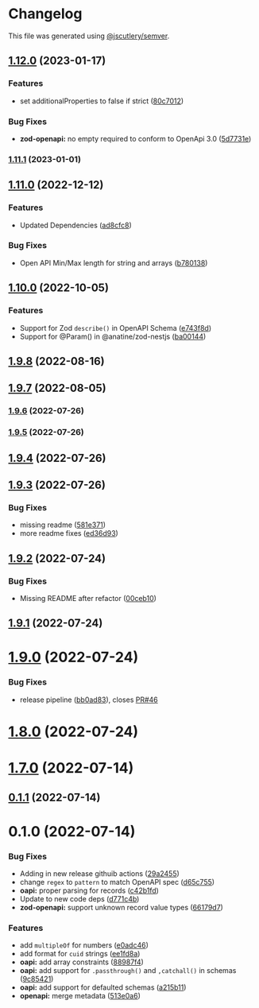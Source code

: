 # Changelog

This file was generated using [@jscutlery/semver](https://github.com/jscutlery/semver).

## [1.12.0](https://github.com/anatine/zod-plugins/compare/zod-openapi-1.11.1...zod-openapi-1.12.0) (2023-01-17)


### Features

* set additionalProperties to false if strict ([80c7012](https://github.com/anatine/zod-plugins/commit/80c7012922bb4b1a59a5b96d0b5680e7cc436976))


### Bug Fixes

* **zod-openapi:** no empty required to conform to OpenApi 3.0 ([5d7731e](https://github.com/anatine/zod-plugins/commit/5d7731e3ae8b457664f2a750274005d0a5a50f7f))

### [1.11.1](https://github.com/anatine/zod-plugins/compare/zod-openapi-1.11.0...zod-openapi-1.11.1) (2023-01-01)

## [1.11.0](https://github.com/anatine/zod-plugins/compare/zod-openapi-1.10.0...zod-openapi-1.11.0) (2022-12-12)


### Features

* Updated Dependencies ([ad8cfc8](https://github.com/anatine/zod-plugins/commit/ad8cfc8fa40ca32736dbfb0d8906569d2a626cbe))


### Bug Fixes

* Open API Min/Max length for string and arrays ([b780138](https://github.com/anatine/zod-plugins/commit/b78013862285b5e7f1c336db26dcf2f5bc356f51))

## [1.10.0](https://github.com/anatine/zod-plugins/compare/zod-openapi-1.9.7...zod-openapi-1.10.0) (2022-10-05)


### Features

*  Support for Zod `describe()` in OpenAPI Schema ([e743f8d](https://github.com/anatine/zod-plugins/commit/e743f8d18b71ded62863c3f8c22db4be2b576479))
* Support for @Param() in @anatine/zod-nestjs ([ba00144](https://github.com/anatine/zod-plugins/commit/ba001444d3554695fe6db6b0d449f03351d65c48))

## [1.9.8](https://github.com/anatine/zod-plugins/compare/zod-openapi-1.9.7...zod-openapi-1.9.8) (2022-08-16)



## [1.9.7](https://github.com/anatine/zod-plugins/compare/zod-openapi-1.9.6...zod-openapi-1.9.7) (2022-08-05)



### [1.9.6](https://github.com/anatine/zod-plugins/compare/zod-openapi-1.9.5...zod-openapi-1.9.6) (2022-07-26)

### [1.9.5](https://github.com/anatine/zod-plugins/compare/zod-openapi-1.9.4...zod-openapi-1.9.5) (2022-07-26)

## [1.9.4](https://github.com/anatine/zod-plugins/compare/zod-openapi-1.9.3...zod-openapi-1.9.4) (2022-07-26)



## [1.9.3](https://github.com/anatine/zod-plugins/compare/zod-openapi-1.9.2...zod-openapi-1.9.3) (2022-07-26)


### Bug Fixes

* missing readme ([581e371](https://github.com/anatine/zod-plugins/commit/581e37112c223782759635ae34937a0dfa664dc9))
* more readme fixes ([ed36d93](https://github.com/anatine/zod-plugins/commit/ed36d935dc6bb93ab35b5212e966130ff3ba9838))



## [1.9.2](https://github.com/anatine/zod-plugins/compare/zod-openapi-1.9.1...zod-openapi-1.9.2) (2022-07-24)


### Bug Fixes

* Missing README after refactor ([00ceb10](https://github.com/anatine/zod-plugins/commit/00ceb10be8251c6be2a83e64a9a8cd6116451938))



## [1.9.1](https://github.com/anatine/zod-plugins/compare/zod-openapi-1.9.0...zod-openapi-1.9.1) (2022-07-24)



# [1.9.0](https://github.com/anatine/zod-plugins/compare/zod-openapi-1.8.0...zod-openapi-1.9.0) (2022-07-24)


### Bug Fixes

* release pipeline ([bb0ad83](https://github.com/anatine/zod-plugins/commit/bb0ad836a954659b778f1181dff4fe99daf35447)), closes [PR#46](https://github.com/PR/issues/46)



# [1.8.0](https://github.com/anatine/zod-plugins/compare/zod-openapi-1.7.0...zod-openapi-1.8.0) (2022-07-24)



# [1.7.0](https://github.com/anatine/zod-plugins/compare/zod-openapi-1.6.2...zod-openapi-1.7.0) (2022-07-14)



## [0.1.1](https://github.com/anatine/zod-plugins/compare/zod-openapi-0.1.0...zod-openapi-0.1.1) (2022-07-14)



# 0.1.0 (2022-07-14)


### Bug Fixes

* Adding in new release githuib actions ([29a2455](https://github.com/anatine/zod-plugins/commit/29a2455161f7021df9f933d0d8b200a08fe31fde))
* change `regex` to `pattern` to match OpenAPI spec ([d65c755](https://github.com/anatine/zod-plugins/commit/d65c755aeef95ff19b1b767ec7018ac44be3c83f))
* **oapi:** proper parsing for records ([c42b1fd](https://github.com/anatine/zod-plugins/commit/c42b1fd8f3e39fbcdd9b5f89561723388fc2232c))
* Update to new code deps ([d771c4b](https://github.com/anatine/zod-plugins/commit/d771c4b2b026635a6704eeb1fca80dd2f2e5e8e8))
* **zod-openapi:** support unknown record value types ([66179d7](https://github.com/anatine/zod-plugins/commit/66179d736599d8f300afef936d3e776ca5ea488f))


### Features

* add `multipleOf` for numbers ([e0adc46](https://github.com/anatine/zod-plugins/commit/e0adc467bf5eb79ae8b37e2c9818af2c62e23568))
* add format for `cuid` strings ([ee1fd8a](https://github.com/anatine/zod-plugins/commit/ee1fd8ae5ba456d0ad4744fcf6de38289cf26b53))
* **oapi:** add array constraints ([88987f4](https://github.com/anatine/zod-plugins/commit/88987f432fbd7657dff77f0a3b377d2757578101))
* **oapi:** add support for `.passthrough()` and `,catchall()` in schemas ([9c85421](https://github.com/anatine/zod-plugins/commit/9c85421fcd97ecca4f268ff2f180dcf99cea4ab3))
* **oapi:** add support for defaulted schemas ([a215b11](https://github.com/anatine/zod-plugins/commit/a215b110ccfad19c5fd5e7942df1c094eb7e953e))
* **openapi:** merge metadata ([513e0a6](https://github.com/anatine/zod-plugins/commit/513e0a6fc90e579f14ef9c89389001ea8b08c20e))
